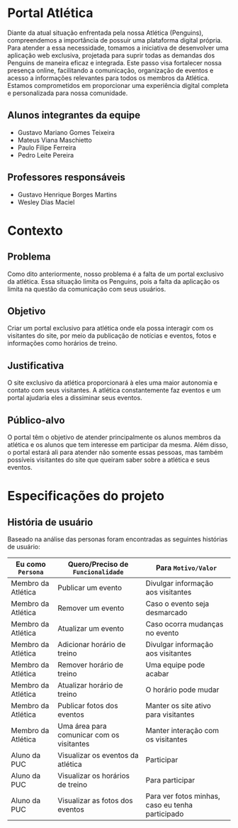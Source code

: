 # Portal Atlética

Diante da atual situação enfrentada pela nossa Atlética (Penguins), compreendemos a importância de possuir uma plataforma digital própria. Para atender a essa necessidade, tomamos a iniciativa de desenvolver uma aplicação web exclusiva, projetada para suprir todas as demandas dos Penguins de maneira eficaz e integrada. Este passo visa fortalecer nossa presença online, facilitando a comunicação, organização de eventos e acesso a informações relevantes para todos os membros da Atlética. Estamos comprometidos em proporcionar uma experiência digital completa e personalizada para nossa comunidade.

## Alunos integrantes da equipe

* Gustavo Mariano Gomes Teixeira
* Mateus Viana Maschietto
* Paulo Filipe Ferreira
* Pedro Leite Pereira

## Professores responsáveis

* Gustavo Henrique Borges Martins
* Wesley Dias Maciel

# Contexto

## Problema

Como dito anteriormente, nosso problema é a falta de um portal exclusivo da atlética. Essa situação limita os Penguins, pois a falta da aplicação os limita na questão da comunicação com seus usuários.

## Objetivo

Criar um portal exclusivo para atlética onde ela possa interagir com os visitantes do site, por meio da publicação de notícias e eventos, fotos e informações como horários de treino.

## Justificativa

O site exclusivo da atlética proporcionará à eles uma maior autonomia e contato com seus visitantes. A atlética constantemente faz eventos e um portal ajudaria eles a dissiminar seus eventos.

## Público-alvo

O portal têm o objetivo de atender principalmente os alunos membros da atlética e os alunos que tem interesse em participar da mesma. Além disso, o portal estará ali para atender não somente essas pessoas, mas também possíveis visitantes do site que queiram saber sobre a atlética e seus eventos.

# Especificações do projeto

## História de usuário
Baseado na análise das personas foram encontradas as seguintes histórias de usuário:

| Eu como `Persona` | Quero/Preciso de `Funcionalidade` | Para `Motivo/Valor` |
| --- | --- | --- |
| Membro da Atlética | Publicar um evento | Divulgar informação aos visitantes |
| Membro da Atlética | Remover um evento | Caso o evento seja desmarcado |
| Membro da Atlética | Atualizar um evento | Caso ocorra mudanças no evento |
| Membro da Atlética | Adicionar horário de treino | Divulgar informação aos visitantes |
| Membro da Atlética | Remover horário de treino | Uma equipe pode acabar |
| Membro da Atlética | Atualizar horário de treino | O horário pode mudar |
| Membro da Atlética | Publicar fotos dos eventos | Manter os site ativo para visitantes |
| Membro da Atlética | Uma área para comunicar com os visitantes | Manter interação com os visitantes |
| Aluno da PUC | Visualizar os eventos da atlética | Participar |
| Aluno da PUC | Visualizar os horários de treino | Para participar |
| Aluno da PUC | Visualizar as fotos dos eventos | Para ver fotos minhas, caso eu tenha participado |
